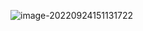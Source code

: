 ![image-20220924151131722](https://manv-typora.oss-cn-hangzhou.aliyuncs.com/typora-imgimage-20220924151131722.png)